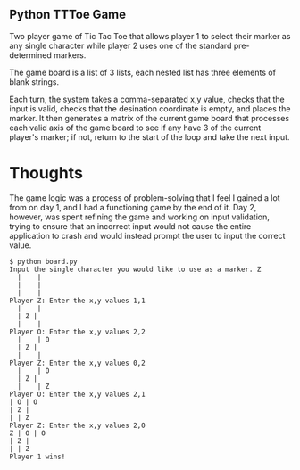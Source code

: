 ## Python TTToe Game

Two player game of Tic Tac Toe that allows player 1 to select their marker as any single character while player 2 uses one of the standard pre-determined markers.

The game board is a list of 3 lists, each nested list has three elements of blank strings.

Each turn, the system takes a comma-separated x,y value, checks that the input is valid, checks that the desination coordinate is empty, and places the marker. It then generates a matrix of the current game board that processes each valid axis of the game board to see if any have 3 of the current player's marker; if not, return to the start of the loop and take the next input.

# Thoughts

The game logic was a process of problem-solving that I feel I gained a lot from on day 1, and I had a functioning game by the end of it. Day 2, however, was spent refining the game and working on input validation, trying to ensure that an incorrect input would not cause the entire application to crash and would instead prompt the user to input the correct value.

```
$ python board.py
Input the single character you would like to use as a marker. Z
  |    |
  |    |
  |    |
Player Z: Enter the x,y values 1,1
  |    |
  | Z |
  |    |
Player O: Enter the x,y values 2,2
  |    | O
  | Z |
  |    |
Player Z: Enter the x,y values 0,2
  |    | O
  | Z |
  |    | Z
Player O: Enter the x,y values 2,1
| O | O
| Z |
| | Z
Player Z: Enter the x,y values 2,0
Z | O | O
| Z |
| | Z
Player 1 wins!
```
